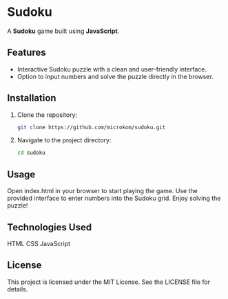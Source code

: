 # Sudoku

A **Sudoku** game built using **JavaScript**.

## Features

- Interactive Sudoku puzzle with a clean and user-friendly interface.
- Option to input numbers and solve the puzzle directly in the browser.

## Installation

1. Clone the repository:
   ```bash
   git clone https://github.com/microkom/sudoku.git

2. Navigate to the project directory:
   ```bash
   cd sudoku

## Usage
Open index.html in your browser to start playing the game.
Use the provided interface to enter numbers into the Sudoku grid.
Enjoy solving the puzzle!

## Technologies Used
HTML
CSS
JavaScript

## License
This project is licensed under the MIT License. See the LICENSE file for details.
